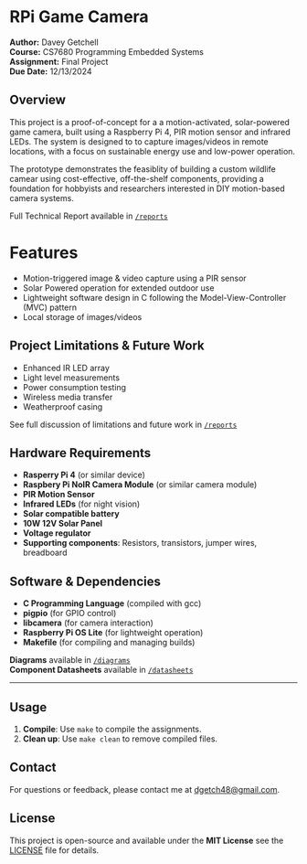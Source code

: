 # RPi Game Camera<br>
**Author:** Davey Getchell<br>
**Course:** CS7680 Programming Embedded Systems<br>
**Assignment:** Final Project<br>
**Due Date:** 12/13/2024

## Overview
This project is a proof-of-concept for a a motion-activated, solar-powered game camera, built using a Raspberry Pi 4, PIR motion sensor and infrared LEDs. The system is designed to to capture images/videos in remote locations, with a focus on sustainable energy use and low-power operation. 

The prototype demonstrates the feasiblity of building a custom wildlife camear using cost-effective, off-the-shelf components, providing a foundation for hobbyists and researchers interested in DIY motion-based camera systems. 

Full Technical Report available in [`/reports`](reports/) 

# Features
- Motion-triggered image & video capture using a PIR sensor
- Solar Powered operation for extended outdoor use
- Lightweight software design in C following the Model-View-Controller (MVC) pattern
- Local storage of images/videos

## **Project Limitations & Future Work**
- Enhanced IR LED array
- Light level measurements
- Power consumption testing
- Wireless media transfer
- Weatherproof casing<br>

See full discussion of limitations and future work in [`/reports`](reports/)

## Hardware Requirements
- **Rasperry Pi 4** (or similar device)
- **Raspbery Pi NoIR Camera Module** (or similar camera module)
- **PIR Motion Sensor**
- **Infrared LEDs** (for night vision)
- **Solar compatible battery**
- **10W 12V Solar Panel**
- **Voltage regulator**
- **Supporting components**: Resistors, transistors, jumper wires, breadboard

## **Software & Dependencies**
- **C Programming Language** (compiled with gcc)
- **pigpio** (for GPIO control)
- **libcamera** (for camera interaction)
- **Raspberry Pi OS Lite** (for lightweight operation)
- **Makefile** (for compiling and managing builds)

**Diagrams** available in [`/diagrams`](diagrams/) <br>
**Component Datasheets** available in [`/datasheets`](datasheets/)

--- 

## Usage
1. **Compile**: Use `make` to compile the assignments.
2. **Clean up**: Use `make clean` to remove compiled files.

## Contact 
For questions or feedback, please contact me at [dgetch48@gmail.com](mailto:dgetch48@gmail.com).

## License
This project is open-source and available under the **MIT License** see the [LICENSE](LICSENSE) file for details. 

